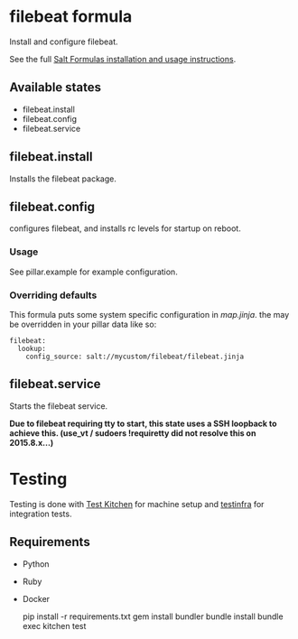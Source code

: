 # filebeat formula
Install and configure filebeat.

See the full [Salt Formulas installation and usage instructions](http://docs.saltstack.com/en/latest/topics/development/conventions/formulas.html).

## Available states

* filebeat.install
* filebeat.config
* filebeat.service

## filebeat.install

Installs the filebeat package.

## filebeat.config

configures filebeat, and installs rc levels for startup on reboot.

### Usage

See pillar.example for example configuration.

### Overriding defaults

This formula puts some system specific configuration in _map.jinja_. the may be overridden in your pillar data like so:
```
filebeat:
  lookup:
    config_source: salt://mycustom/filebeat/filebeat.jinja
```

## filebeat.service

Starts the filebeat service. 

**Due to filebeat requiring tty to start, this state uses a SSH loopback to achieve this. (use_vt / sudoers !requiretty did not resolve this on 2015.8.x...)**


Testing
=======

Testing is done with [Test Kitchen](http://kitchen.ci/)
for machine setup and [testinfra](https://testinfra.readthedocs.io/en/latest/)
for integration tests.

Requirements
------------

* Python
* Ruby
* Docker

    pip install -r requirements.txt
    gem install bundler
    bundle install
    bundle exec kitchen test
